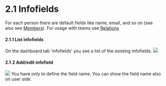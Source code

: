 # 2.1 Infofields

For each person there are default fields like name, email, and so on (see also see [Members](2admin_members.md)).
For usage with teams see [Relations](2admin_relations.md)

#### 2.1.1 List infofields
On the dashboard tab 'infofields' you see a list of the existing infofields.
![](../assets/2admin_infofields_list.png)

#### 2.1.2 Add/edit infofield
![](../assets/2admin_infofields_add.png)
You have only to define the field name. You can show the field name also on user side.